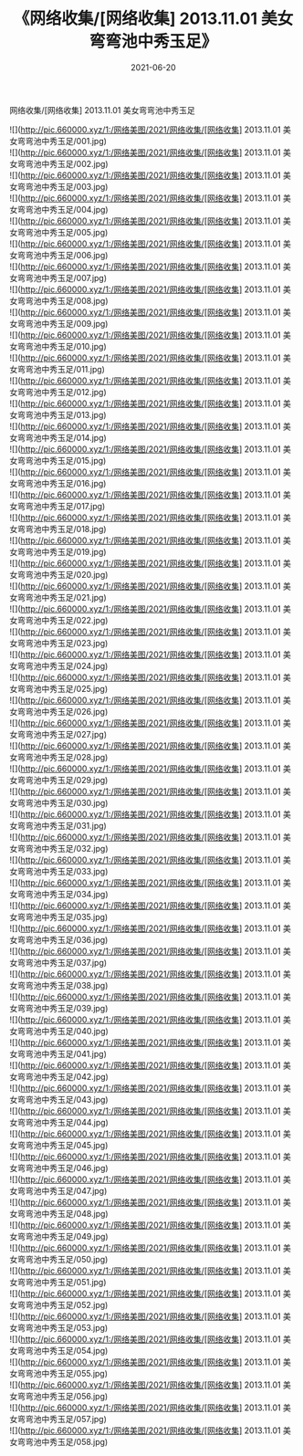 ﻿---
layout: post
title:  《网络收集/[网络收集] 2013.11.01 美女弯弯池中秀玉足》
date:   2021-06-20
img: http://pic.660000.xyz/1:/网络美图/2021/网络收集/[网络收集] 2013.11.01 美女弯弯池中秀玉足/000.jpg
categories: [美女, 清纯, 唯美]
---

网络收集/[网络收集] 2013.11.01 美女弯弯池中秀玉足

 ![](http://pic.660000.xyz/1:/网络美图/2021/网络收集/[网络收集] 2013.11.01 美女弯弯池中秀玉足/001.jpg) <br>![](http://pic.660000.xyz/1:/网络美图/2021/网络收集/[网络收集] 2013.11.01 美女弯弯池中秀玉足/002.jpg) <br>![](http://pic.660000.xyz/1:/网络美图/2021/网络收集/[网络收集] 2013.11.01 美女弯弯池中秀玉足/003.jpg) <br>![](http://pic.660000.xyz/1:/网络美图/2021/网络收集/[网络收集] 2013.11.01 美女弯弯池中秀玉足/004.jpg) <br>![](http://pic.660000.xyz/1:/网络美图/2021/网络收集/[网络收集] 2013.11.01 美女弯弯池中秀玉足/005.jpg) <br>![](http://pic.660000.xyz/1:/网络美图/2021/网络收集/[网络收集] 2013.11.01 美女弯弯池中秀玉足/006.jpg) <br>![](http://pic.660000.xyz/1:/网络美图/2021/网络收集/[网络收集] 2013.11.01 美女弯弯池中秀玉足/007.jpg) <br>![](http://pic.660000.xyz/1:/网络美图/2021/网络收集/[网络收集] 2013.11.01 美女弯弯池中秀玉足/008.jpg) <br>![](http://pic.660000.xyz/1:/网络美图/2021/网络收集/[网络收集] 2013.11.01 美女弯弯池中秀玉足/009.jpg) <br>![](http://pic.660000.xyz/1:/网络美图/2021/网络收集/[网络收集] 2013.11.01 美女弯弯池中秀玉足/010.jpg) <br>![](http://pic.660000.xyz/1:/网络美图/2021/网络收集/[网络收集] 2013.11.01 美女弯弯池中秀玉足/011.jpg) <br>![](http://pic.660000.xyz/1:/网络美图/2021/网络收集/[网络收集] 2013.11.01 美女弯弯池中秀玉足/012.jpg) <br>![](http://pic.660000.xyz/1:/网络美图/2021/网络收集/[网络收集] 2013.11.01 美女弯弯池中秀玉足/013.jpg) <br>![](http://pic.660000.xyz/1:/网络美图/2021/网络收集/[网络收集] 2013.11.01 美女弯弯池中秀玉足/014.jpg) <br>![](http://pic.660000.xyz/1:/网络美图/2021/网络收集/[网络收集] 2013.11.01 美女弯弯池中秀玉足/015.jpg) <br>![](http://pic.660000.xyz/1:/网络美图/2021/网络收集/[网络收集] 2013.11.01 美女弯弯池中秀玉足/016.jpg) <br>![](http://pic.660000.xyz/1:/网络美图/2021/网络收集/[网络收集] 2013.11.01 美女弯弯池中秀玉足/017.jpg) <br>![](http://pic.660000.xyz/1:/网络美图/2021/网络收集/[网络收集] 2013.11.01 美女弯弯池中秀玉足/018.jpg) <br>![](http://pic.660000.xyz/1:/网络美图/2021/网络收集/[网络收集] 2013.11.01 美女弯弯池中秀玉足/019.jpg) <br>![](http://pic.660000.xyz/1:/网络美图/2021/网络收集/[网络收集] 2013.11.01 美女弯弯池中秀玉足/020.jpg) <br>![](http://pic.660000.xyz/1:/网络美图/2021/网络收集/[网络收集] 2013.11.01 美女弯弯池中秀玉足/021.jpg) <br>![](http://pic.660000.xyz/1:/网络美图/2021/网络收集/[网络收集] 2013.11.01 美女弯弯池中秀玉足/022.jpg) <br>![](http://pic.660000.xyz/1:/网络美图/2021/网络收集/[网络收集] 2013.11.01 美女弯弯池中秀玉足/023.jpg) <br>![](http://pic.660000.xyz/1:/网络美图/2021/网络收集/[网络收集] 2013.11.01 美女弯弯池中秀玉足/024.jpg) <br>![](http://pic.660000.xyz/1:/网络美图/2021/网络收集/[网络收集] 2013.11.01 美女弯弯池中秀玉足/025.jpg) <br>![](http://pic.660000.xyz/1:/网络美图/2021/网络收集/[网络收集] 2013.11.01 美女弯弯池中秀玉足/026.jpg) <br>![](http://pic.660000.xyz/1:/网络美图/2021/网络收集/[网络收集] 2013.11.01 美女弯弯池中秀玉足/027.jpg) <br>![](http://pic.660000.xyz/1:/网络美图/2021/网络收集/[网络收集] 2013.11.01 美女弯弯池中秀玉足/028.jpg) <br>![](http://pic.660000.xyz/1:/网络美图/2021/网络收集/[网络收集] 2013.11.01 美女弯弯池中秀玉足/029.jpg) <br>![](http://pic.660000.xyz/1:/网络美图/2021/网络收集/[网络收集] 2013.11.01 美女弯弯池中秀玉足/030.jpg) <br>![](http://pic.660000.xyz/1:/网络美图/2021/网络收集/[网络收集] 2013.11.01 美女弯弯池中秀玉足/031.jpg) <br>![](http://pic.660000.xyz/1:/网络美图/2021/网络收集/[网络收集] 2013.11.01 美女弯弯池中秀玉足/032.jpg) <br>![](http://pic.660000.xyz/1:/网络美图/2021/网络收集/[网络收集] 2013.11.01 美女弯弯池中秀玉足/033.jpg) <br>![](http://pic.660000.xyz/1:/网络美图/2021/网络收集/[网络收集] 2013.11.01 美女弯弯池中秀玉足/034.jpg) <br>![](http://pic.660000.xyz/1:/网络美图/2021/网络收集/[网络收集] 2013.11.01 美女弯弯池中秀玉足/035.jpg) <br>![](http://pic.660000.xyz/1:/网络美图/2021/网络收集/[网络收集] 2013.11.01 美女弯弯池中秀玉足/036.jpg) <br>![](http://pic.660000.xyz/1:/网络美图/2021/网络收集/[网络收集] 2013.11.01 美女弯弯池中秀玉足/037.jpg) <br>![](http://pic.660000.xyz/1:/网络美图/2021/网络收集/[网络收集] 2013.11.01 美女弯弯池中秀玉足/038.jpg) <br>![](http://pic.660000.xyz/1:/网络美图/2021/网络收集/[网络收集] 2013.11.01 美女弯弯池中秀玉足/039.jpg) <br>![](http://pic.660000.xyz/1:/网络美图/2021/网络收集/[网络收集] 2013.11.01 美女弯弯池中秀玉足/040.jpg) <br>![](http://pic.660000.xyz/1:/网络美图/2021/网络收集/[网络收集] 2013.11.01 美女弯弯池中秀玉足/041.jpg) <br>![](http://pic.660000.xyz/1:/网络美图/2021/网络收集/[网络收集] 2013.11.01 美女弯弯池中秀玉足/042.jpg) <br>![](http://pic.660000.xyz/1:/网络美图/2021/网络收集/[网络收集] 2013.11.01 美女弯弯池中秀玉足/043.jpg) <br>![](http://pic.660000.xyz/1:/网络美图/2021/网络收集/[网络收集] 2013.11.01 美女弯弯池中秀玉足/044.jpg) <br>![](http://pic.660000.xyz/1:/网络美图/2021/网络收集/[网络收集] 2013.11.01 美女弯弯池中秀玉足/045.jpg) <br>![](http://pic.660000.xyz/1:/网络美图/2021/网络收集/[网络收集] 2013.11.01 美女弯弯池中秀玉足/046.jpg) <br>![](http://pic.660000.xyz/1:/网络美图/2021/网络收集/[网络收集] 2013.11.01 美女弯弯池中秀玉足/047.jpg) <br>![](http://pic.660000.xyz/1:/网络美图/2021/网络收集/[网络收集] 2013.11.01 美女弯弯池中秀玉足/048.jpg) <br>![](http://pic.660000.xyz/1:/网络美图/2021/网络收集/[网络收集] 2013.11.01 美女弯弯池中秀玉足/049.jpg) <br>![](http://pic.660000.xyz/1:/网络美图/2021/网络收集/[网络收集] 2013.11.01 美女弯弯池中秀玉足/050.jpg) <br>![](http://pic.660000.xyz/1:/网络美图/2021/网络收集/[网络收集] 2013.11.01 美女弯弯池中秀玉足/051.jpg) <br>![](http://pic.660000.xyz/1:/网络美图/2021/网络收集/[网络收集] 2013.11.01 美女弯弯池中秀玉足/052.jpg) <br>![](http://pic.660000.xyz/1:/网络美图/2021/网络收集/[网络收集] 2013.11.01 美女弯弯池中秀玉足/053.jpg) <br>![](http://pic.660000.xyz/1:/网络美图/2021/网络收集/[网络收集] 2013.11.01 美女弯弯池中秀玉足/054.jpg) <br>![](http://pic.660000.xyz/1:/网络美图/2021/网络收集/[网络收集] 2013.11.01 美女弯弯池中秀玉足/055.jpg) <br>![](http://pic.660000.xyz/1:/网络美图/2021/网络收集/[网络收集] 2013.11.01 美女弯弯池中秀玉足/056.jpg) <br>![](http://pic.660000.xyz/1:/网络美图/2021/网络收集/[网络收集] 2013.11.01 美女弯弯池中秀玉足/057.jpg) <br>![](http://pic.660000.xyz/1:/网络美图/2021/网络收集/[网络收集] 2013.11.01 美女弯弯池中秀玉足/058.jpg) <br>